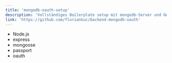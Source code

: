 ```yaml
---
title: 'mongodb-oauth-setup'
description: 'Vollständiges Boilerplate setup mit mongodb-Server und OAuth'
link: 'https://github.com/floriankuc/backend-mongodb-oauth'
---
```


- Node.js
- express
- mongoose
- passport
- oauth

